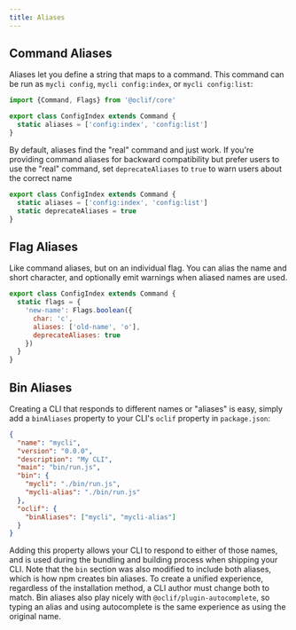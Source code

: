 ```yaml
---
title: Aliases
---
```


## Command Aliases
Aliases let you define a string that maps to a command. This command can be run as `mycli config`, `mycli config:index`, or `mycli config:list`:

```js
import {Command, Flags} from '@oclif/core'

export class ConfigIndex extends Command {
  static aliases = ['config:index', 'config:list']
}
```

By default, aliases find the "real" command and just work.  If you're providing command aliases for backward compatibility but prefer users to use the "real" command, set `deprecateAliases` to `true` to warn users about the correct name

```js
export class ConfigIndex extends Command {
  static aliases = ['config:index', 'config:list']
  static deprecateAliases = true
}
```

## Flag Aliases

Like command aliases, but on an individual flag.  You can alias the name and short character, and optionally emit warnings when aliased names are used.

```js
export class ConfigIndex extends Command {
  static flags = {
    'new-name': Flags.boolean({
      char: 'c',
      aliases: ['old-name', 'o'],
      deprecateAliases: true
    })
  }
}

```

## Bin Aliases

Creating a CLI that responds to different names or "aliases" is easy, simply add a `binAliases` property to your CLI's `oclif` property in `package.json`:

```json
{
  "name": "mycli",
  "version": "0.0.0",
  "description": "My CLI",
  "main": "bin/run.js",
  "bin": {
    "mycli": "./bin/run.js",
    "mycli-alias": "./bin/run.js"
  },
  "oclif": {
    "binAliases": ["mycli", "mycli-alias"]
  }
}
```

Adding this property allows your CLI to respond to either of those names, and is used during the bundling and building process when shipping your CLI. Note that the `bin` section was also modified to include both aliases, which is how npm creates bin aliases. To create a unified experience, regardless of the installation method, a CLI author must change both to match. Bin aliases also play nicely with `@oclif/plugin-autocomplete`, so typing an alias and using autocomplete is the same experience as using the original name.

